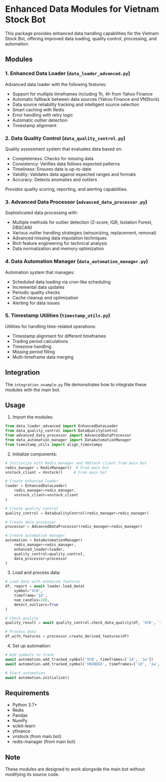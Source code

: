 # Enhanced Data Modules for Vietnam Stock Bot

This package provides enhanced data handling capabilities for the Vietnam Stock Bot, offering improved data loading, quality control, processing, and automation.

## Modules

### 1. Enhanced Data Loader (`data_loader_advanced.py`)
Advanced data loader with the following features:
- Support for multiple timeframes including 1h, 4h from Yahoo Finance
- Automatic fallback between data sources (Yahoo Finance and VNStock)
- Data source reliability tracking and intelligent source selection
- Smart caching with Redis
- Error handling with retry logic
- Automatic outlier detection
- Timestamp alignment

### 2. Data Quality Control (`data_quality_control.py`)
Quality assessment system that evaluates data based on:
- Completeness: Checks for missing data
- Consistency: Verifies data follows expected patterns
- Timeliness: Ensures data is up-to-date
- Validity: Validates data against expected ranges and formats
- Accuracy: Detects anomalies and outliers

Provides quality scoring, reporting, and alerting capabilities.

### 3. Advanced Data Processor (`advanced_data_processor.py`)
Sophisticated data processing with:
- Multiple methods for outlier detection (Z-score, IQR, Isolation Forest, DBSCAN)
- Various outlier handling strategies (winsorizing, replacement, removal)
- Advanced missing data imputation techniques
- Rich feature engineering for technical analysis
- Data normalization and memory optimization

### 4. Data Automation Manager (`data_automation_manager.py`)
Automation system that manages:
- Scheduled data loading via cron-like scheduling
- Incremental data updates
- Periodic quality checks
- Cache cleanup and optimization
- Alerting for data issues

### 5. Timestamp Utilities (`timestamp_utils.py`)
Utilities for handling time-related operations:
- Timestamp alignment for different timeframes
- Trading period calculations
- Timezone handling
- Missing period filling
- Multi-timeframe data merging

## Integration

The `integration_example.py` file demonstrates how to integrate these modules with the main bot.

## Usage

1. Import the modules:
```python
from data_loader_advanced import EnhancedDataLoader
from data_quality_control import DataQualityControl
from advanced_data_processor import AdvancedDataProcessor
from data_automation_manager import DataAutomationManager
from timestamp_utils import align_timestamps
```

2. Initialize components:
```python
# Initialize with Redis manager and VNStock client from main bot
redis_manager = RedisManager()  # From main bot
vnstock_client = Vnstock()     # From main bot

# Create enhanced loader
loader = EnhancedDataLoader(
    redis_manager=redis_manager,
    vnstock_client=vnstock_client
)

# Create quality control
quality_control = DataQualityControl(redis_manager=redis_manager)

# Create data processor
processor = AdvancedDataProcessor(redis_manager=redis_manager)

# Create automation manager
automation = DataAutomationManager(
    redis_manager=redis_manager,
    enhanced_loader=loader,
    quality_control=quality_control,
    data_processor=processor
)
```

3. Load and process data:
```python
# Load data with enhanced features
df, report = await loader.load_data(
    symbol='VCB',
    timeframe='1d',
    num_candles=100,
    detect_outliers=True
)

# Check quality
quality_result = await quality_control.check_data_quality(df, 'VCB', '1d')

# Process data
df_with_features = processor.create_derived_features(df)
```

4. Set up automation:
```python
# Add symbols to track
await automation.add_tracked_symbol('VCB', timeframes=['1d', '1w'])
await automation.add_tracked_symbol('VNINDEX', timeframes=['1d', '1w', '1mo'])

# Start automation
await automation.initialize()
```

## Requirements
- Python 3.7+
- Redis
- Pandas
- NumPy
- scikit-learn
- yfinance
- vnstock (from main bot)
- redis-manager (from main bot)

## Note
These modules are designed to work alongside the main bot without modifying its source code. 